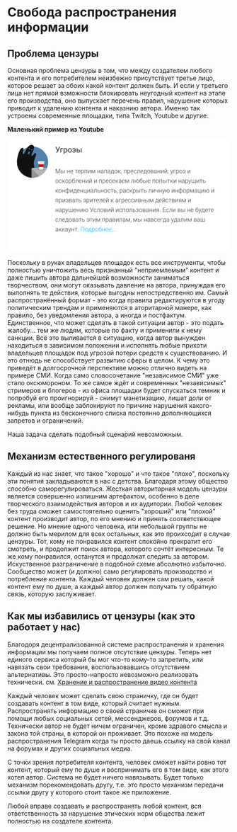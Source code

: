 # Свобода распространения информации
## Проблема цензуры

Основная проблема цензуры в том, что между создателем любого контента и его потребителем неизбежно присутствует третье лицо, которое решает за обоих какой контент должен быть. И если у третьего лица нет прямой взможности блокировать неугодный контент на этапе его производства, оно выпускает перечень правил, нарушение которых приводит к удалению контента и наказнию автора. Именно так устроены современные площадки, типа Twitch, Youtube и другие. 

**Маленький пример из Youtube**

![](images/threats.png)

Поскольку в руках владельцев площадок есть все инструменты, чтобы полностью уничтожить весь признанный "неприемлемым" контент и даже лишить автора дальнейшей возможности заниматься творчеством, они могут оказывать давление на автора, принуждая его выполнять те действия, которые выгодны непостредственно им. Самый распространённый формат - это когда правила редактируются в угоду политическим трендам и применяются в аторитарной манере, как правило, без уведомления автора, а иногда и постфактум. Единственное, что может сделать в такой ситуации автор - это подать жалобу... тем же людям, которые по факту и применили к нему санкции. Всё это выливается в ситуацию, когда автор вынужден находиться в зависимом положении и исполнять любые прихоти владельцев площадок под угрозой потери средств к существованию. И это отнюдь не способствует развитию сферы в целом. К чему это приведёт в долгосрочной перспективе можно отлично видеть на примере СМИ. Когда само словосочетание "независимое СМИ" уже стало оксюмороном. То же самое ждёт и современных "независимых" стримеров и блогеров - из офиса площадки будет спускаться темник и попробуй его проигнорируй - снимут манетизацию, лишат доли от рекламы, или вообще заблокируют по причине нарушения какого-нибудь пункта из бесконечного списка постоянно дополняющихся запретов и ограничений. 

Наша задача сделать подобный сценарий невозможным. 

## Механизм естественного регулированя 

Каждый из нас знает, что такое "хорошо" и что такое "плохо", поскольку эти понятия закладываются в нас с детства. Благодаря этому общество способно саморегулироваться. Жесткая авторитарная модель цензуры является совершенно излишним артефактом, особенно в деле творческого взаимодействия авторов и их аудитории. Любой человек без труда сможет самостоятельно оценить "хороший" или "плохой" контент производит автор, по его мнению и принять соответствющее решение. Но мнение одного человека, или небольшой группы не должно быть мерилом для всех остальных, как это проихсодит в случае цензуры. Тот, кому не понравился контент спокойно прекратит его смотреть, и продолжит поиск автора, которого сочтёт интересным. Те же кому понравился, останутся и продолжат следить за автором. Искуственное разграничение в подобной схеме абсолютно избыточно. Сообщество может (и должно) само регулировать производство и потребление контента. Каждый человек должен сам решать, какой контент ему по душе, а каждый автор должен получать ту обратную связь, которую заслуживает.

## Как мы избавились от цензуры (как это работает у нас)

Благодоря децентрализованной системе распространения и хранения информации мы получаем полное отсутствие цензуры. Теперь нет единого сервиса который бы мог что-то кому-то запретить, или навязать свои требования, воспользовавшись отсутствием альтернативы. Это просто-напросто невозможно реализовать технически.  см. [Хранение и распространение видео контента](Storage_and_dissemination_of_information.md)

Каждый человек может сделать свою страничку, где он будет создавать контент в том виде, который считает нужным.  Распространять информацию о своей страничке он сможет при помощи любых социальных сетей, мессенджеров, форумов и т.д. Технически автор не будет ничем ограничен, кроме здравого смысла и закона той страны, в которой он проживает. Это похоже на модель распространения Telegram когда ты просто даешь ссылку на свой канал на форумах и других социальных медиа.

С точки зрения потребителя контента, человек сможет найти ровно тот контент, который ему по душе и воспринимать его в том виде, как этого хотел автор. Система не будет ничего навязывать.
Будет только механизм порекомендовать другу, т.е. это просто механизм передачи ссылки другу у которого стоит такое же приложение. 

Любой вправе создавать и распространять любой контент, вся ответственность за нарушение этических норм общества лежит полностью на создателе контента. 
